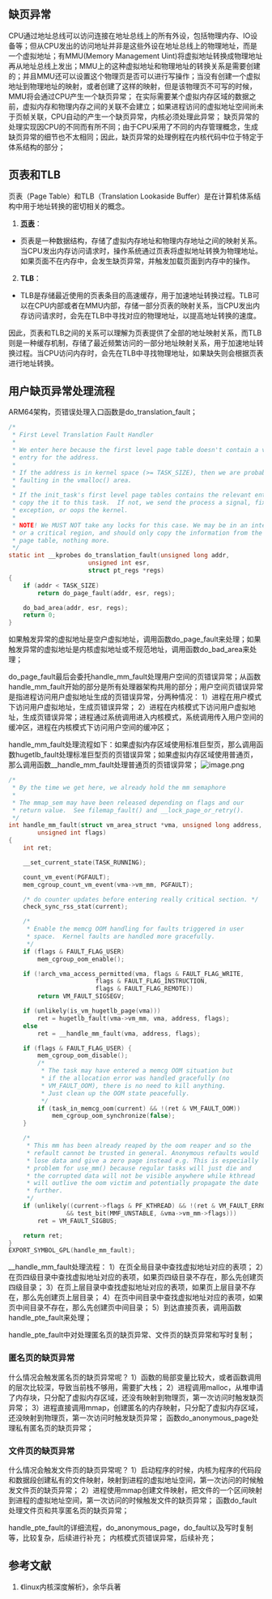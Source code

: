 ## 缺页异常
CPU通过地址总线可以访问连接在地址总线上的所有外设，包括物理内存、IO设备等；但从CPU发出的访问地址并非是这些外设在地址总线上的物理地址，而是一个虚拟地址；有MMU(Memory Management Uint)将虚拟地址转换成物理地址再从地址总线上发出；MMU上的这种虚拟地址和物理地址的转换关系是需要创建的；并且MMU还可以设置这个物理页是否可以进行写操作；当没有创建一个虚拟地址到物理地址的映射，或者创建了这样的映射，但是该物理页不可写的时候，MMU将会通过CPU产生一个缺页异常；
在实际需要某个虚拟内存区域的数据之前，虚拟内存和物理内存之间的关联不会建立；如果进程访问的虚拟地址空间尚未于页帧关联，CPU自动的产生一个缺页异常，内核必须处理此异常；
缺页异常的处理实现因CPU的不同而有所不同；由于CPU采用了不同的内存管理概念，生成缺页异常的细节也不太相同；因此，缺页异常的处理例程在内核代码中位于特定于体系结构的部分；
## 页表和TLB
页表（Page Table）和TLB（Translation Lookaside Buffer）是在计算机体系结构中用于地址转换的密切相关的概念。

1.  [**页表**](https://blog.csdn.net/congchp/article/details/137437436?spm=1001.2014.3001.5501)： 
   - 页表是一种数据结构，存储了虚拟内存地址和物理内存地址之间的映射关系。当CPU发出内存访问请求时，操作系统通过页表将虚拟地址转换为物理地址。如果页面不在内存中，会发生缺页异常，并触发加载页面到内存中的操作。
2.  **TLB**： 
   - TLB是存储最近使用的页表条目的高速缓存，用于加速地址转换过程。TLB可以在CPU内部或者在MMU内部，存储一部分页表的映射关系，当CPU发出内存访问请求时，会先在TLB中寻找对应的物理地址，以提高地址转换的速度。

因此，页表和TLB之间的关系可以理解为页表提供了全部的地址映射关系，而TLB则是一种缓存机制，存储了最近频繁访问的一部分地址映射关系，用于加速地址转换过程。当CPU访问内存时，会先在TLB中寻找物理地址，如果缺失则会根据页表进行地址转换。
## 用户缺页异常处理流程
ARM64架构，页错误处理入口函数是do_translation_fault；
```c
/*
 * First Level Translation Fault Handler
 *
 * We enter here because the first level page table doesn't contain a valid
 * entry for the address.
 *
 * If the address is in kernel space (>= TASK_SIZE), then we are probably
 * faulting in the vmalloc() area.
 *
 * If the init_task's first level page tables contains the relevant entry, we
 * copy the it to this task.  If not, we send the process a signal, fixup the
 * exception, or oops the kernel.
 *
 * NOTE! We MUST NOT take any locks for this case. We may be in an interrupt
 * or a critical region, and should only copy the information from the master
 * page table, nothing more.
 */
static int __kprobes do_translation_fault(unsigned long addr,
					  unsigned int esr,
					  struct pt_regs *regs)
{
	if (addr < TASK_SIZE)
		return do_page_fault(addr, esr, regs);

	do_bad_area(addr, esr, regs);
	return 0;
}
```
如果触发异常的虚拟地址是空户虚拟地址，调用函数do_page_fault来处理；如果触发异常的虚拟地址是内核虚拟地址或不规范地址，调用函数do_bad_area来处理；

do_page_fault最后会委托handle_mm_fault处理用户空间的页错误异常；从函数handle_mm_fault开始的部分是所有处理器架构共用的部分；用户空间页错误异常是指进程访问用户虚拟地址生成的页错误异常，分两种情况：
1）进程在用户模式下访问用户虚拟地址，生成页错误异常；
2）进程在内核模式下访问用户虚拟地址，生成页错误异常；进程通过系统调用进入内核模式，系统调用传入用户空间的缓冲区，进程在内核模式下访问用户空间的缓冲区；

handle_mm_fault处理流程如下：如果虚拟内存区域使用标准巨型页，那么调用函数hugetlb_fault处理标准巨型页的页错误异常；如果虚拟内存区域使用普通页，那么调用函数__handle_mm_fault处理普通页的页错误异常；
![image.png](https://cdn.nlark.com/yuque/0/2024/png/756577/1712564102690-2eae0e15-7b29-4bb5-9654-f6f114f826a2.png#averageHue=%23fafafa&clientId=ueb7c1742-d7e4-4&from=paste&height=538&id=uea779746&originHeight=592&originWidth=622&originalType=binary&ratio=1.100000023841858&rotation=0&showTitle=false&size=41767&status=done&style=none&taskId=u783ac2eb-93b0-411a-bf4f-64331f99204&title=&width=565.4545331986485)

```c
/*
 * By the time we get here, we already hold the mm semaphore
 *
 * The mmap_sem may have been released depending on flags and our
 * return value.  See filemap_fault() and __lock_page_or_retry().
 */
int handle_mm_fault(struct vm_area_struct *vma, unsigned long address,
		unsigned int flags)
{
	int ret;

	__set_current_state(TASK_RUNNING);

	count_vm_event(PGFAULT);
	mem_cgroup_count_vm_event(vma->vm_mm, PGFAULT);

	/* do counter updates before entering really critical section. */
	check_sync_rss_stat(current);

	/*
	 * Enable the memcg OOM handling for faults triggered in user
	 * space.  Kernel faults are handled more gracefully.
	 */
	if (flags & FAULT_FLAG_USER)
		mem_cgroup_oom_enable();

	if (!arch_vma_access_permitted(vma, flags & FAULT_FLAG_WRITE,
					    flags & FAULT_FLAG_INSTRUCTION,
					    flags & FAULT_FLAG_REMOTE))
		return VM_FAULT_SIGSEGV;

	if (unlikely(is_vm_hugetlb_page(vma)))
		ret = hugetlb_fault(vma->vm_mm, vma, address, flags);
	else
		ret = __handle_mm_fault(vma, address, flags);

	if (flags & FAULT_FLAG_USER) {
		mem_cgroup_oom_disable();
		/*
		 * The task may have entered a memcg OOM situation but
		 * if the allocation error was handled gracefully (no
		 * VM_FAULT_OOM), there is no need to kill anything.
		 * Just clean up the OOM state peacefully.
		 */
		if (task_in_memcg_oom(current) && !(ret & VM_FAULT_OOM))
			mem_cgroup_oom_synchronize(false);
	}

	/*
	 * This mm has been already reaped by the oom reaper and so the
	 * refault cannot be trusted in general. Anonymous refaults would
	 * lose data and give a zero page instead e.g. This is especially
	 * problem for use_mm() because regular tasks will just die and
	 * the corrupted data will not be visible anywhere while kthread
	 * will outlive the oom victim and potentially propagate the date
	 * further.
	 */
	if (unlikely((current->flags & PF_KTHREAD) && !(ret & VM_FAULT_ERROR)
				&& test_bit(MMF_UNSTABLE, &vma->vm_mm->flags)))
		ret = VM_FAULT_SIGBUS;

	return ret;
}
EXPORT_SYMBOL_GPL(handle_mm_fault);
```

__handle_mm_fault处理流程：
1）在页全局目录中查找虚拟地址对应的表项；
2）在页四级目录中查找虚拟地址对应的表项，如果页四级目录不存在，那么先创建页四级目录；
3）在页上层目录中查找虚拟地址对应的表项，如果页上层目录不存在，那么先创建页上层目录；
4）在页中间目录中查找虚拟地址对应的表项，如果页中间目录不存在，那么先创建页中间目录；
5）到达直接页表，调用函数handle_pte_fault来处理；

handle_pte_fault中对处理匿名页的缺页异常、文件页的缺页异常和写时复制；
### 匿名页的缺页异常
什么情况会触发匿名页的缺页异常呢？
1）函数的局部变量比较大，或者函数调用的层次比较深，导致当前栈不够用，需要扩大栈；
2）进程调用malloc，从堆申请了内存块，只分配了虚拟内存区域，还没有映射到物理页，第一次访问时触发缺页异常；
3）进程直接调用mmap，创建匿名的内存映射，只分配了虚拟内存区域，还没映射到物理页，第一次访问时触发缺页异常；
函数do_anonymous_page处理私有匿名页的缺页异常；
### 文件页的缺页异常
什么情况会触发文件页的缺页异常呢？
1）启动程序的时候，内核为程序的代码段和数据段创建私有的文件映射，映射到进程的虚拟地址空间，第一次访问的时候触发文件页的缺页异常；
2）进程使用mmap创建文件映射，把文件的一个区间映射到进程的虚拟地址空间，第一次访问的时候触发文件的缺页异常；
函数do_fault处理文件页和共享匿名页的缺页异常；

handle_pte_fault的详细流程，do_anonymous_page，do_fault以及写时复制等，比较复杂，后续进行补充；
内核模式页错误异常，后续补充；
## 参考文献

1. 《linux内核深度解析》，余华兵著
